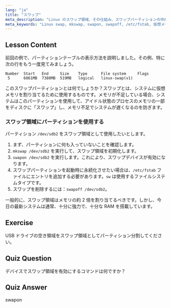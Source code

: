 ```yaml
---
lang: "ja"
title: "スワップ"
meta_description: "Linux のスワップ領域、その仕組み、スワップパーティションの作成と管理方法について学びます。このガイドでシステムのメモリ使用量を最適化しましょう！"
meta_keywords: "Linux swap, mkswap, swapon, swapoff, /etc/fstab, 仮想メモリ，Linux 初心者，Linux チュートリアル"
---
```


## Lesson Content

前回の例で、パーティションテーブルの表示方法を説明しました。その例、特に次の行をもう一度見てみましょう。

```
Number  Start   End     Size    Type      File system     Flags
 5      6861MB  7380MB  519MB   logical   linux-swap(v1)
```

このスワップパーティションとは何でしょうか？スワップとは、システムに仮想メモリを割り当てるために使用するものです。メモリが不足している場合、システムはこのパーティションを使用して、アイドル状態のプロセスのメモリの一部をディスクに「スワップ」し、メモリ不足でシステムが遅くなるのを防ぎます。

### スワップ領域にパーティションを使用する

パーティション `/dev/sdb2` をスワップ領域として使用したいとします。

1. まず、パーティションに何も入っていないことを確認します。
2. `mkswap /dev/sdb2` を実行して、スワップ領域を初期化します。
3. `swapon /dev/sdb2` を実行します。これにより、スワップデバイスが有効になります。
4. スワップパーティションを起動時に永続化させたい場合は、`/etc/fstab` ファイルにエントリを追加する必要があります。`sw` は使用するファイルシステムタイプです。
5. スワップを削除するには：`swapoff /dev/sdb2`。

一般的に、スワップ領域はメモリの約 2 倍を割り当てるべきです。しかし、今日の最新システムは通常、十分に強力で、十分な RAM を搭載しています。

## Exercise

USB ドライブの空き領域をスワップ領域としてパーティション分割してください。

## Quiz Question

デバイスでスワップ領域を有効にするコマンドは何ですか？

## Quiz Answer

swapon
